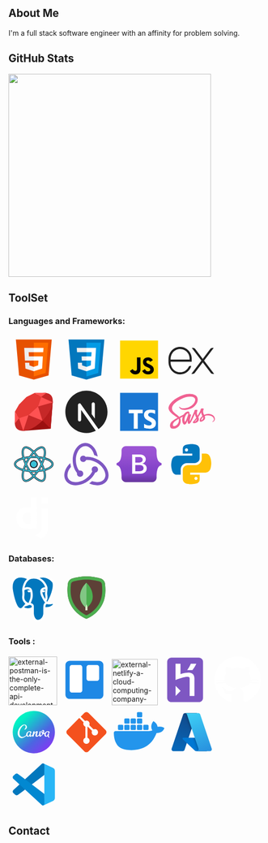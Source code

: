 
## About Me
I'm a full stack software engineer with an affinity for problem solving.

## GitHub Stats

<img src="https://github-readme-streak-stats.herokuapp.com?user=erodri6z&theme=shadow-red&border_radius=" width="400">

## ToolSet

### Languages and Frameworks: 
<svg xmlns="http://www.w3.org/2000/svg" x="0px" y="0px" width="100" height="100" viewBox="0 0 48 48">
<path fill="#E65100" d="M41,5H7l3,34l14,4l14-4L41,5L41,5z"></path><path fill="#FF6D00" d="M24 8L24 39.9 35.2 36.7 37.7 8z"></path><path fill="#FFF" d="M24,25v-4h8.6l-0.7,11.5L24,35.1v-4.2l4.1-1.4l0.3-4.5H24z M32.9,17l0.3-4H24v4H32.9z"></path><path fill="#EEE" d="M24,30.9v4.2l-7.9-2.6L15.7,27h4l0.2,2.5L24,30.9z M19.1,17H24v-4h-9.1l0.7,12H24v-4h-4.6L19.1,17z"></path>
</svg>
<svg xmlns="http://www.w3.org/2000/svg" x="0px" y="0px" width="100" height="100" viewBox="0 0 48 48">
<path fill="#0277BD" d="M41,5H7l3,34l14,4l14-4L41,5L41,5z"></path><path fill="#039BE5" d="M24 8L24 39.9 35.2 36.7 37.7 8z"></path><path fill="#FFF" d="M33.1 13L24 13 24 17 28.9 17 28.6 21 24 21 24 25 28.4 25 28.1 29.5 24 30.9 24 35.1 31.9 32.5 32.6 21 32.6 21z"></path><path fill="#EEE" d="M24,13v4h-8.9l-0.3-4H24z M19.4,21l0.2,4H24v-4H19.4z M19.8,27h-4l0.3,5.5l7.9,2.6v-4.2l-4.1-1.4L19.8,27z"></path>
</svg>
<svg xmlns="http://www.w3.org/2000/svg" x="0px" y="0px" width="100" height="100" viewBox="0 0 48 48">
<path fill="#ffd600" d="M6,42V6h36v36H6z"></path><path fill="#000001" d="M29.538 32.947c.692 1.124 1.444 2.201 3.037 2.201 1.338 0 2.04-.665 2.04-1.585 0-1.101-.726-1.492-2.198-2.133l-.807-.344c-2.329-.988-3.878-2.226-3.878-4.841 0-2.41 1.845-4.244 4.728-4.244 2.053 0 3.528.711 4.592 2.573l-2.514 1.607c-.553-.988-1.151-1.377-2.078-1.377-.946 0-1.545.597-1.545 1.377 0 .964.6 1.354 1.985 1.951l.807.344C36.452 29.645 38 30.839 38 33.523 38 36.415 35.716 38 32.65 38c-2.999 0-4.702-1.505-5.65-3.368L29.538 32.947zM17.952 33.029c.506.906 1.275 1.603 2.381 1.603 1.058 0 1.667-.418 1.667-2.043V22h3.333v11.101c0 3.367-1.953 4.899-4.805 4.899-2.577 0-4.437-1.746-5.195-3.368L17.952 33.029z"></path>
</svg>
<svg xmlns="http://www.w3.org/2000/svg" x="0px" y="0px" width="100" height="100" viewBox="0 0 48 48">
<path fill="#212121" d="M23.697,37.56h1.18c0.84,0,1.631-0.392,2.139-1.061l7.485-9.847l7.485,9.847	c0.508,0.668,1.299,1.061,2.139,1.061h1.18L35.756,25l9.121-12h-1.18c-0.84,0-1.631,0.392-2.139,1.061L34.5,23.347l-7.059-9.287	C26.933,13.392,26.142,13,25.302,13h-1.18l9.121,12L23.697,37.56z"></path><path fill="#212121" d="M24,26v-3c0-6.675-5.945-11.961-12.829-10.852C5.812,13.011,2,17.857,2,23.284L2,24v2v0.142	c0,6.553,4.777,11.786,10.868,11.858c5.092,0.06,9.389-3.344,10.707-7.999h-1.028c-0.62,0-1.182,0.355-1.451,0.913	c-1.739,3.595-5.789,5.862-10.228,4.842C6.776,34.815,4,30.981,4,26.783V26H24z M4,23.71c0-4.708,2.804-8.557,6.924-9.478	C16.798,12.92,22,17.352,22,23v1H4V23.71z"></path>
</svg>
<svg xmlns="http://www.w3.org/2000/svg" x="0px" y="0px" width="100" height="100" viewBox="0 0 48 48">
<path fill="#9B1010" d="M42 14L40 40 14 42z"></path><path fill="#B71C1C" d="M28 28L40 40 42 14z"></path><path fill="#C62828" d="M24 12.336A22.621 11.664 0 1 0 24 35.664A22.621 11.664 0 1 0 24 12.336Z" transform="rotate(-45.001 24 24)"></path><path fill="#E53935" d="M10 17L17 10 25 6 31 10 28 19 19 27 10 30 6 24z"></path><path fill="#FF5252" d="M31,10l-6-4h11L31,10z M42,15l-11-5l-3,9L42,15z M19,27l13.235,5.235L28,19L19,27z M10,30l4,12l5-15L10,30z M6,24v11l4-5L6,24z"></path>
</svg>
<svg xmlns="http://www.w3.org/2000/svg" x="0px" y="0px" width="100" height="100" viewBox="0 0 48 48">
<path fill="#212121" d="M18.974,31.5c0,0.828-0.671,1.5-1.5,1.5s-1.5-0.672-1.5-1.5v-14c0-0.653,0.423-1.231,1.045-1.43 c0.625-0.198,1.302,0.03,1.679,0.563l16.777,23.704C40.617,36.709,44,30.735,44,24c0-11-9-20-20-20S4,13,4,24s9,20,20,20 c3.192,0,6.206-0.777,8.89-2.122L18.974,22.216V31.5z M28.974,16.5c0-0.828,0.671-1.5,1.5-1.5s1.5,0.672,1.5,1.5v13.84l-3-4.227 V16.5z"></path>
</svg>
<svg xmlns="http://www.w3.org/2000/svg" x="0px" y="0px" width="100" height="100" viewBox="0 0 48 48">
<rect width="36" height="36" x="6" y="6" fill="#1976d2"></rect><polygon fill="#fff" points="27.49,22 14.227,22 14.227,25.264 18.984,25.264 18.984,40 22.753,40 22.753,25.264 27.49,25.264"></polygon><path fill="#fff" d="M39.194,26.084c0,0-1.787-1.192-3.807-1.192s-2.747,0.96-2.747,1.986 c0,2.648,7.381,2.383,7.381,7.712c0,8.209-11.254,4.568-11.254,4.568V35.22c0,0,2.152,1.622,4.733,1.622s2.483-1.688,2.483-1.92 c0-2.449-7.315-2.449-7.315-7.878c0-7.381,10.658-4.469,10.658-4.469L39.194,26.084z"></path>
</svg>
<svg xmlns="http://www.w3.org/2000/svg" x="0px" y="0px" width="100" height="100" viewBox="0 0 48 48">
<path fill="#f06292" d="M39.867,25.956c-1.538,0.008-2.87,0.377-3.986,0.928c-0.408-0.815-0.822-1.532-0.891-2.065	c-0.081-0.622-0.175-0.994-0.077-1.735c0.098-0.741,0.527-1.791,0.521-1.87c-0.006-0.079-0.096-0.456-0.983-0.463	c-0.887-0.006-1.646,0.171-1.735,0.405c-0.089,0.234-0.26,0.761-0.366,1.311c-0.155,0.804-1.771,3.673-2.688,5.173	c-0.3-0.586-0.555-1.102-0.608-1.51c-0.081-0.622-0.175-0.994-0.077-1.735c0.098-0.741,0.527-1.791,0.521-1.87	c-0.006-0.079-0.096-0.456-0.983-0.463c-0.887-0.006-1.646,0.171-1.735,0.405c-0.089,0.234-0.185,0.781-0.366,1.311	c-0.182,0.529-2.329,5.314-2.892,6.555c-0.287,0.632-0.536,1.14-0.712,1.486c-0.001-0.001-0.001-0.002-0.001-0.002	s-0.011,0.023-0.029,0.062c-0.151,0.295-0.24,0.458-0.24,0.458s0.001,0.002,0.003,0.006c-0.12,0.217-0.248,0.418-0.311,0.418	c-0.044,0-0.133-0.577,0.019-1.369c0.32-1.66,1.087-4.248,1.08-4.338c-0.004-0.046,0.143-0.497-0.501-0.733	c-0.626-0.229-0.849,0.153-0.906,0.154c-0.055,0.001-0.096,0.135-0.096,0.135s0.697-2.911-1.33-2.911	c-1.268,0-3.024,1.387-3.889,2.644c-0.546,0.298-1.715,0.936-2.954,1.617c-0.476,0.262-0.962,0.529-1.423,0.783	c-0.031-0.035-0.063-0.069-0.095-0.104c-2.459-2.623-7.003-4.478-6.811-8.005c0.07-1.282,0.516-4.658,8.733-8.752	c6.731-3.354,12.12-2.431,13.051-0.386c1.33,2.923-2.88,8.354-9.87,9.138c-2.663,0.299-4.066-0.734-4.415-1.118	c-0.367-0.405-0.422-0.423-0.559-0.347c-0.223,0.124-0.082,0.481,0,0.694c0.209,0.543,1.065,1.506,2.525,1.986	c1.285,0.422,4.412,0.653,8.193-0.81c4.236-1.638,7.543-6.196,6.571-10.005c-0.988-3.874-7.412-5.148-13.492-2.988	C12.44,9.332,8.523,11.35,5.706,13.984c-3.349,3.132-3.883,5.859-3.663,6.998c0.782,4.048,6.361,6.684,8.595,8.637	c-0.11,0.061-0.214,0.118-0.308,0.17c-1.12,0.554-5.373,2.78-6.437,5.131c-1.207,2.667,0.192,4.581,1.118,4.839	c2.869,0.798,5.813-0.638,7.396-2.998c1.582-2.359,1.389-5.432,0.663-6.834c-0.009-0.017-0.019-0.034-0.028-0.052	c0.289-0.171,0.584-0.345,0.876-0.517c0.57-0.335,1.13-0.647,1.615-0.911c-0.272,0.744-0.471,1.637-0.574,2.926	c-0.122,1.514,0.499,3.471,1.311,4.241c0.358,0.339,0.788,0.347,1.06,0.347c0.945,0,1.376-0.786,1.851-1.716	c0.582-1.14,1.099-2.468,1.099-2.468s-0.648,3.586,1.118,3.586c0.644,0,1.291-0.835,1.58-1.26c0.001,0.005,0.001,0.007,0.001,0.007	s0.017-0.028,0.05-0.083c0.067-0.102,0.105-0.167,0.105-0.167s0.001-0.007,0.003-0.019c0.259-0.449,0.833-1.473,1.693-3.162	c1.112-2.182,2.178-4.916,2.178-4.916s0.099,0.668,0.424,1.774c0.191,0.65,0.597,1.369,0.918,2.059	c-0.258,0.358-0.416,0.563-0.416,0.563s0.001,0.004,0.004,0.011c-0.206,0.274-0.437,0.569-0.679,0.857	c-0.878,1.045-1.923,2.239-2.063,2.583c-0.165,0.406-0.126,0.704,0.193,0.945c0.233,0.175,0.647,0.203,1.08,0.174	c0.789-0.053,1.343-0.249,1.617-0.368c0.427-0.151,0.924-0.388,1.39-0.731c0.861-0.633,1.38-1.538,1.33-2.738	c-0.028-0.661-0.238-1.316-0.505-1.934c0.078-0.112,0.156-0.226,0.235-0.34c1.357-1.984,2.41-4.164,2.41-4.164	s0.099,0.668,0.424,1.774c0.164,0.559,0.489,1.17,0.781,1.768c-1.276,1.037-2.067,2.242-2.342,3.032	c-0.508,1.462-0.11,2.124,0.636,2.275c0.338,0.068,0.816-0.087,1.175-0.239c0.447-0.148,0.984-0.395,1.486-0.764	c0.861-0.633,1.689-1.519,1.639-2.718c-0.023-0.546-0.171-1.088-0.372-1.608c1.082-0.451,2.482-0.701,4.266-0.493	c3.827,0.447,4.577,2.836,4.434,3.836c-0.144,1-0.946,1.55-1.215,1.716c-0.268,0.166-0.35,0.224-0.328,0.347	c0.033,0.179,0.157,0.173,0.386,0.134c0.315-0.053,2.009-0.813,2.082-2.659C46.089,28.509,43.844,25.935,39.867,25.956z M10.37,35.9	c-1.268,1.383-3.038,1.905-3.798,1.465c-0.82-0.475-0.495-2.511,1.06-3.979c0.948-0.894,2.172-1.718,2.984-2.225	c0.185-0.111,0.456-0.274,0.786-0.472c0.055-0.031,0.086-0.048,0.086-0.048l-0.001-0.002c0.064-0.038,0.129-0.077,0.196-0.118	C12.25,32.61,11.701,34.449,10.37,35.9z M19.605,29.623c-0.441,1.076-1.365,3.83-1.928,3.682c-0.483-0.127-0.777-2.22-0.096-4.28	c0.342-1.037,1.074-2.276,1.504-2.757c0.692-0.774,1.454-1.027,1.639-0.713C20.959,25.955,19.882,28.948,19.605,29.623z M27.234,33.263c-0.187,0.098-0.359,0.159-0.438,0.112c-0.059-0.035,0.077-0.164,0.077-0.164s0.954-1.027,1.33-1.494	c0.219-0.272,0.472-0.595,0.748-0.955c0.002,0.036,0.003,0.072,0.003,0.107C28.952,32.099,27.764,32.929,27.234,33.263z M33.111,31.923c-0.14-0.099-0.116-0.42,0.343-1.421c0.18-0.393,0.592-1.054,1.306-1.686c0.083,0.26,0.133,0.509,0.132,0.741	C34.883,31.105,33.779,31.683,33.111,31.923z"></path>
</svg>
<svg xmlns="http://www.w3.org/2000/svg" x="0px" y="0px" width="100" height="100" viewBox="0 0 100 100">
<circle cx="50" cy="50" r="7" fill="#39c1d7"></circle><path fill="#1f212b" d="M50,58c-4.411,0-8-3.589-8-8s3.589-8,8-8s8,3.589,8,8S54.411,58,50,58z M50,44c-3.309,0-6,2.691-6,6	s2.691,6,6,6s6-2.691,6-6S53.309,44,50,44z"></path><path fill="#39c1d7" d="M88.5,50c0-5.376-6.474-10.029-16.518-12.798c2.582-10.096,1.787-18.035-2.827-20.729	c-1.82-1.063-4.028-1.257-6.562-0.579C58.775,16.916,54.4,19.904,50,24.293c-4.4-4.389-8.775-7.376-12.593-8.399	c-2.534-0.679-4.742-0.484-6.562,0.579c-4.614,2.694-5.409,10.632-2.827,20.729C17.974,39.971,11.5,44.624,11.5,50	s6.474,10.029,16.518,12.799c-2.582,10.096-1.787,18.035,2.827,20.729c1.112,0.649,2.368,0.976,3.756,0.975	c0.883,0,1.82-0.132,2.806-0.396c3.818-1.023,8.193-4.01,12.593-8.399c4.4,4.389,8.775,7.376,12.593,8.399	c0.986,0.264,1.923,0.396,2.806,0.396c1.388,0,2.644-0.325,3.756-0.975c4.614-2.694,5.408-10.633,2.827-20.729	C82.026,60.029,88.5,55.376,88.5,50z M63.369,18.791c0.725-0.193,1.397-0.291,2.016-0.291c0.86,0,1.616,0.188,2.257,0.563	c3.092,1.806,3.723,8.42,1.42,17.411c-3.173-0.714-6.635-1.251-10.314-1.583c-2.159-3.113-4.405-5.947-6.668-8.429	C56.098,22.435,60.04,19.683,63.369,18.791z M60.755,56.299c-1.179,2.066-2.42,4.045-3.693,5.939C54.802,62.407,52.446,62.5,50,62.5	s-4.802-0.093-7.061-0.262c-1.273-1.894-2.514-3.873-3.693-5.939c-1.219-2.136-2.313-4.24-3.293-6.298	c0.98-2.058,2.074-4.162,3.293-6.299c1.18-2.067,2.42-4.046,3.694-5.94C45.199,37.593,47.554,37.5,50,37.5s4.801,0.093,7.061,0.262	c1.273,1.894,2.514,3.874,3.694,5.94c1.219,2.136,2.313,4.24,3.293,6.299C63.068,52.059,61.974,54.163,60.755,56.299z M65.644,53.545c1.041,2.461,1.901,4.83,2.597,7.082c-2.275,0.507-4.731,0.93-7.354,1.243c0.842-1.326,1.672-2.682,2.473-4.085	C64.171,56.366,64.928,54.951,65.644,53.545z M50,71.357c-1.636-1.809-3.269-3.812-4.864-5.979C46.728,65.455,48.348,65.5,50,65.5	s3.272-0.045,4.864-0.122C53.269,67.544,51.636,69.547,50,71.357z M39.112,61.87c-2.622-0.313-5.079-0.736-7.354-1.243	c0.696-2.252,1.556-4.622,2.597-7.082c0.716,1.406,1.474,2.821,2.284,4.24C37.441,59.189,38.27,60.545,39.112,61.87z M34.356,46.456	c-1.041-2.461-1.902-4.831-2.597-7.084c2.275-0.507,4.732-0.93,7.355-1.243c-0.843,1.326-1.672,2.683-2.473,4.086	C35.829,43.635,35.072,45.05,34.356,46.456z M50,28.644c1.636,1.809,3.269,3.812,4.864,5.979C53.272,34.545,51.652,34.5,50,34.5	s-3.272,0.045-4.864,0.122C46.731,32.456,48.364,30.453,50,28.644z M63.36,42.216c-0.801-1.404-1.631-2.76-2.473-4.086	c2.623,0.313,5.079,0.736,7.355,1.243c-0.696,2.253-1.556,4.622-2.597,7.084C64.928,45.05,64.171,43.635,63.36,42.216z M32.358,19.063C33,18.688,33.754,18.5,34.615,18.5c0.618,0,1.292,0.098,2.016,0.291c3.329,0.892,7.271,3.643,11.289,7.67	c-2.263,2.482-4.509,5.317-6.668,8.429c-3.679,0.332-7.142,0.869-10.314,1.583C28.635,27.482,29.266,20.868,32.358,19.063z M14.5,50	c0-3.596,5.401-7.44,14.335-9.901c0.969,3.159,2.241,6.486,3.806,9.901c-1.565,3.415-2.837,6.742-3.806,9.901	C19.901,57.44,14.5,53.596,14.5,50z M36.631,81.209c-1.733,0.462-3.17,0.371-4.273-0.271c-3.092-1.806-3.722-8.42-1.42-17.411	c3.172,0.714,6.635,1.251,10.313,1.583c2.159,3.113,4.405,5.947,6.668,8.43C43.902,77.566,39.96,80.317,36.631,81.209z M67.642,80.938c-1.103,0.644-2.539,0.734-4.273,0.271c-3.329-0.892-7.271-3.643-11.289-7.67c2.263-2.482,4.509-5.317,6.668-8.43	c3.679-0.332,7.141-0.869,10.313-1.583C71.365,72.518,70.734,79.132,67.642,80.938z M71.165,59.901	c-0.969-3.159-2.241-6.486-3.806-9.901c1.565-3.415,2.837-6.743,3.806-9.901C80.099,42.56,85.5,46.404,85.5,50	S80.099,57.44,71.165,59.901z"></path><path fill="#1f212b" d="M34.595,85.002c-1.471,0-2.817-0.351-4.001-1.043c-4.632-2.705-5.783-10.276-3.178-20.811	C16.975,60.179,11,55.4,11,50s5.975-10.179,16.415-13.148c-2.604-10.535-1.453-18.106,3.179-20.811	c1.938-1.134,4.273-1.346,6.943-0.63c3.718,0.996,8.02,3.82,12.463,8.179c4.444-4.359,8.746-7.183,12.463-8.179	c2.669-0.714,5.005-0.502,6.944,0.63c4.631,2.705,5.782,10.276,3.178,20.811C83.025,39.821,89,44.6,89,50	s-5.975,10.179-16.415,13.148c2.604,10.535,1.454,18.105-3.178,20.811c-1.927,1.125-4.286,1.342-6.943,0.63	c-3.719-0.996-8.021-3.82-12.464-8.178c-4.443,4.358-8.745,7.183-12.463,8.178c-1.023,0.274-2.011,0.413-2.936,0.413	C34.599,85.002,34.597,85.002,34.595,85.002z M34.604,15.999c-1.301,0-2.474,0.302-3.507,0.906	c-4.224,2.467-5.194,10.008-2.595,20.173c0.067,0.264-0.089,0.534-0.352,0.606C18.038,40.472,12,45.077,12,50	s6.038,9.528,16.151,12.316c0.263,0.072,0.419,0.342,0.352,0.606c-2.6,10.165-1.63,17.707,2.594,20.173	c1.03,0.601,2.207,0.906,3.498,0.906c0.002,0,0.004,0,0.006,0c0.838,0,1.738-0.127,2.677-0.378c3.647-0.977,7.925-3.836,12.369-8.27	c0.195-0.194,0.511-0.194,0.706,0c4.444,4.433,8.722,7.292,12.369,8.27c2.394,0.639,4.485,0.461,6.181-0.528	c4.224-2.467,5.194-10.008,2.594-20.173c-0.067-0.264,0.089-0.534,0.352-0.606C81.962,59.528,88,54.923,88,50	s-6.038-9.528-16.151-12.316c-0.263-0.072-0.419-0.342-0.352-0.606c2.599-10.165,1.629-17.707-2.595-20.173	c-1.699-0.993-3.779-1.17-6.181-0.528c-3.647,0.977-7.924,3.836-12.369,8.27c-0.195,0.194-0.511,0.194-0.706,0	c-4.445-4.434-8.722-7.293-12.369-8.27C36.336,16.125,35.444,15.999,34.604,15.999z M65.386,81.999	c-0.663,0-1.379-0.102-2.146-0.307c-3.331-0.893-7.312-3.589-11.514-7.8c-0.188-0.189-0.195-0.493-0.016-0.69	c2.265-2.484,4.494-5.303,6.627-8.378c0.084-0.122,0.218-0.2,0.366-0.213c3.612-0.326,7.06-0.855,10.249-1.573	c0.261-0.059,0.527,0.101,0.594,0.364c2.336,9.123,1.703,16.008-1.652,17.967l0,0C67.175,81.789,66.336,81.999,65.386,81.999z M52.771,73.521c3.951,3.894,7.653,6.381,10.727,7.205c1.599,0.427,2.909,0.353,3.892-0.22l0,0	c2.855-1.668,3.357-8.073,1.306-16.387c-3.028,0.659-6.277,1.152-9.67,1.467C57.01,68.478,54.908,71.144,52.771,73.521z M34.614,81.999c-0.95,0-1.789-0.21-2.508-0.629c-3.355-1.96-3.989-8.845-1.652-17.968c0.067-0.262,0.333-0.419,0.594-0.364	c3.188,0.718,6.636,1.247,10.249,1.573c0.147,0.013,0.282,0.091,0.366,0.213c2.133,3.075,4.362,5.894,6.627,8.378	c0.18,0.197,0.173,0.501-0.016,0.69c-4.202,4.21-8.183,6.907-11.513,7.8h0C35.993,81.896,35.276,81.999,34.614,81.999z M31.304,64.119c-2.051,8.313-1.549,14.719,1.306,16.387c0.982,0.572,2.292,0.647,3.892,0.22l0,0	c3.074-0.824,6.776-3.312,10.727-7.205c-2.136-2.377-4.238-5.043-6.254-7.935C37.582,65.271,34.332,64.778,31.304,64.119z M50,71.856c-0.141,0-0.276-0.06-0.371-0.165c-1.663-1.839-3.31-3.864-4.896-6.018c-0.114-0.155-0.129-0.363-0.038-0.533	c0.091-0.17,0.261-0.274,0.465-0.263c3.306,0.161,6.374,0.161,9.68,0c0.2-0.012,0.374,0.093,0.465,0.263	c0.091,0.17,0.077,0.377-0.038,0.533c-1.586,2.153-3.233,4.178-4.896,6.018C50.276,71.796,50.141,71.856,50,71.856z M46.167,65.924	c1.251,1.655,2.537,3.226,3.833,4.684c1.297-1.458,2.582-3.028,3.833-4.684C51.221,66.024,48.779,66.024,46.167,65.924z M50,63	c-2.369,0-4.757-0.088-7.099-0.263c-0.153-0.011-0.292-0.092-0.378-0.22c-1.337-1.989-2.586-3.998-3.712-5.97	c-1.18-2.068-2.294-4.198-3.31-6.332c-0.065-0.136-0.065-0.294,0-0.43c1.016-2.134,2.13-4.264,3.31-6.332	c1.125-1.97,2.374-3.979,3.713-5.971c0.085-0.127,0.225-0.208,0.378-0.22c4.684-0.35,9.513-0.35,14.196,0	c0.153,0.011,0.292,0.092,0.378,0.22c1.339,1.992,2.588,4.001,3.713,5.971c1.18,2.068,2.294,4.198,3.31,6.332	c0.065,0.136,0.065,0.294,0,0.43c-1.016,2.134-2.13,4.264-3.31,6.332l0,0c-1.126,1.972-2.375,3.981-3.712,5.97	c-0.085,0.127-0.225,0.208-0.378,0.22C54.757,62.912,52.369,63,50,63z M43.218,61.757c4.479,0.322,9.085,0.322,13.563,0	c1.273-1.903,2.463-3.822,3.539-5.707c1.128-1.977,2.195-4.011,3.173-6.05c-0.978-2.039-2.045-4.074-3.173-6.05	c-1.075-1.883-2.265-3.802-3.54-5.708c-4.479-0.322-9.084-0.322-13.563,0c-1.274,1.906-2.465,3.825-3.54,5.708	c-1.128,1.977-2.195,4.011-3.173,6.05c0.978,2.039,2.045,4.074,3.173,6.05C40.755,57.936,41.945,59.854,43.218,61.757z M60.888,62.371c-0.17,0-0.331-0.087-0.423-0.233c-0.103-0.164-0.102-0.372,0.001-0.535c0.928-1.461,1.733-2.791,2.46-4.065	c0.764-1.338,1.528-2.758,2.273-4.219c0.088-0.173,0.273-0.276,0.463-0.272c0.194,0.007,0.367,0.125,0.443,0.305	c1.015,2.399,1.894,4.798,2.614,7.129c0.042,0.133,0.025,0.278-0.045,0.398c-0.07,0.121-0.188,0.207-0.324,0.237	c-2.35,0.525-4.841,0.946-7.403,1.252C60.927,62.37,60.907,62.371,60.888,62.371z M65.596,54.731	c-0.594,1.138-1.198,2.245-1.801,3.302c-0.583,1.022-1.216,2.079-1.92,3.209c1.97-0.262,3.89-0.593,5.727-0.987	C67.025,58.441,66.353,56.59,65.596,54.731z M39.112,62.371c-0.02,0-0.04-0.001-0.06-0.003C36.491,62.061,34,61.64,31.65,61.115	c-0.136-0.03-0.253-0.116-0.324-0.237c-0.07-0.121-0.086-0.265-0.045-0.398c0.72-2.332,1.599-4.73,2.614-7.129	c0.076-0.179,0.249-0.298,0.443-0.305c0.182-0.019,0.375,0.099,0.463,0.272c0.745,1.461,1.509,2.881,2.273,4.219	c0.728,1.274,1.533,2.604,2.46,4.065c0.104,0.163,0.104,0.371,0.001,0.535C39.443,62.284,39.283,62.371,39.112,62.371z M32.399,60.255c1.837,0.394,3.757,0.725,5.727,0.987c-0.705-1.13-1.337-2.187-1.92-3.209c-0.604-1.057-1.207-2.165-1.801-3.302	C33.647,56.59,32.975,58.441,32.399,60.255z M71.165,60.401c-0.215,0-0.412-0.139-0.478-0.354c-0.975-3.179-2.248-6.489-3.782-9.838	c-0.061-0.132-0.061-0.285,0-0.417c1.534-3.349,2.807-6.66,3.783-9.84c0.08-0.259,0.354-0.404,0.611-0.335	C80.367,42.116,86,46.094,86,50s-5.634,7.884-14.703,10.383C71.253,60.395,71.208,60.401,71.165,60.401z M67.909,50	c1.436,3.155,2.643,6.277,3.589,9.288C79.717,56.945,85,53.322,85,50s-5.283-6.945-13.502-9.288	C70.551,43.724,69.344,46.846,67.909,50z M28.835,60.401c-0.044,0-0.088-0.006-0.133-0.018C19.634,57.884,14,53.906,14,50	s5.633-7.884,14.702-10.383c0.258-0.069,0.531,0.076,0.611,0.335c0.976,3.18,2.249,6.491,3.783,9.84	c0.061,0.132,0.061,0.284,0,0.417c-1.535,3.35-2.807,6.66-3.782,9.838C29.248,60.262,29.05,60.401,28.835,60.401z M28.502,40.712	C20.283,43.055,15,46.678,15,50s5.283,6.945,13.502,9.288c0.947-3.011,2.153-6.132,3.589-9.288	C30.656,46.846,29.449,43.724,28.502,40.712z M65.645,46.957c-0.188,0-0.36-0.105-0.446-0.273c-0.757-1.488-1.501-2.869-2.272-4.22	l0,0c-0.726-1.272-1.531-2.602-2.461-4.066c-0.104-0.163-0.104-0.371-0.001-0.535c0.103-0.163,0.287-0.253,0.483-0.23	c2.563,0.307,5.054,0.728,7.404,1.252c0.136,0.03,0.253,0.116,0.324,0.237c0.07,0.121,0.086,0.265,0.045,0.398	c-0.721,2.336-1.601,4.735-2.614,7.131c-0.076,0.179-0.249,0.298-0.443,0.305C65.656,46.957,65.65,46.957,65.645,46.957z M63.794,41.968c0.611,1.07,1.205,2.158,1.801,3.302c0.756-1.856,1.428-3.709,2.005-5.525c-1.837-0.394-3.757-0.725-5.728-0.987	C62.58,39.89,63.212,40.947,63.794,41.968L63.794,41.968z M34.355,46.957c-0.006,0-0.012,0-0.018,0	c-0.194-0.007-0.367-0.125-0.443-0.305c-1.013-2.396-1.893-4.795-2.614-7.131c-0.042-0.133-0.025-0.278,0.045-0.398	c0.07-0.121,0.188-0.207,0.324-0.237c2.35-0.525,4.841-0.946,7.404-1.252c0.195-0.02,0.38,0.067,0.483,0.23	c0.103,0.164,0.102,0.372-0.001,0.535c-0.93,1.464-1.735,2.794-2.461,4.066c-0.771,1.351-1.515,2.731-2.272,4.22	C34.715,46.852,34.543,46.957,34.355,46.957z M32.399,39.745c0.577,1.816,1.25,3.669,2.005,5.525	c0.597-1.144,1.19-2.232,1.801-3.302c0.583-1.021,1.215-2.078,1.921-3.21C36.156,39.02,34.236,39.351,32.399,39.745z M69.063,36.974	c-0.037,0-0.073-0.004-0.11-0.012c-3.188-0.718-6.637-1.247-10.25-1.573c-0.147-0.013-0.282-0.091-0.366-0.213	c-2.133-3.076-4.363-5.894-6.627-8.377c-0.18-0.197-0.173-0.501,0.016-0.69c4.201-4.21,8.183-6.908,11.514-7.8h0	c1.869-0.5,3.438-0.387,4.654,0.322c3.355,1.96,3.989,8.845,1.653,17.968C69.489,36.823,69.287,36.974,69.063,36.974z M59.025,34.414c3.393,0.315,6.643,0.808,9.671,1.467c2.051-8.313,1.549-14.719-1.307-16.387c-0.979-0.571-2.291-0.646-3.891-0.22	c-3.074,0.824-6.777,3.312-10.728,7.206C54.907,28.855,57.009,31.521,59.025,34.414z M30.937,36.974	c-0.224,0-0.426-0.151-0.484-0.376c-2.336-9.123-1.703-16.007,1.652-17.967c0,0,0,0,0.001,0c1.216-0.709,2.787-0.822,4.653-0.322	c3.332,0.893,7.313,3.59,11.514,7.8c0.188,0.189,0.195,0.493,0.016,0.69c-2.264,2.483-4.494,5.302-6.627,8.377	c-0.084,0.122-0.218,0.2-0.366,0.213c-3.612,0.326-7.061,0.855-10.25,1.573C31.01,36.97,30.974,36.974,30.937,36.974z M32.61,19.494	c-2.855,1.668-3.357,8.074-1.307,16.387c3.028-0.659,6.278-1.152,9.671-1.467c2.017-2.893,4.118-5.559,6.254-7.935	c-3.951-3.894-7.653-6.382-10.728-7.206C34.907,18.848,33.593,18.922,32.61,19.494L32.61,19.494z M54.864,35.122	c-0.008,0-0.016,0-0.024,0c-3.306-0.161-6.373-0.161-9.679,0c-0.206,0.005-0.374-0.094-0.465-0.263	c-0.091-0.17-0.077-0.377,0.038-0.533c1.587-2.155,3.234-4.18,4.896-6.018c0.19-0.209,0.552-0.209,0.742,0	c1.661,1.837,3.308,3.862,4.896,6.018c0.114,0.155,0.129,0.363,0.038,0.533C55.217,35.021,55.047,35.122,54.864,35.122z M50,34	c1.242,0,2.527,0.026,3.833,0.077c-1.252-1.657-2.538-3.228-3.833-4.684c-1.295,1.457-2.581,3.027-3.833,4.684	C47.473,34.026,48.758,34,50,34z"></path>
</svg>
<svg xmlns="http://www.w3.org/2000/svg" x="0px" y="0px" width="100" height="100" viewBox="0 0 48 48">
<path fill="#7e57c2" d="M23,4c-6.617,0-12,7.27-12,16.205c0,4.834,1.582,9.169,4.078,12.136C15.03,32.554,15,32.773,15,33	c0,1.657,1.343,3,3,3s3-1.343,3-3s-1.343-3-3-3c-0.315,0-0.612,0.062-0.897,0.152C15.206,27.731,14,24.175,14,20.205	C14,12.924,18.037,7,23,7c3.837,0,7.111,3.547,8.404,8.518c1.122,0.346,2.237,0.782,3.33,1.308C33.579,9.508,28.759,4,23,4z"></path><path fill="#7e57c2" d="M35.507,20.084c-3.947-2.392-8.374-3.442-12.182-2.959C22.775,16.444,21.943,16,21,16	c-1.657,0-3,1.343-3,3s1.343,3,3,3c1.272,0,2.353-0.795,2.789-1.912c3.118-0.379,6.812,0.531,10.163,2.563	c6.403,3.881,9.67,10.569,7.282,14.911c-0.827,1.504-2.286,2.572-4.218,3.09c-2.286,0.611-5.007,0.394-7.727-0.528	c-0.839,0.772-1.749,1.498-2.725,2.168c2.552,1.117,5.196,1.704,7.669,1.704c1.24,0,2.438-0.147,3.559-0.447	c2.741-0.733,4.841-2.304,6.071-4.542C47.016,33.276,43.267,24.787,35.507,20.084z"></path><path fill="#7e57c2" d="M35,28.992C35,27.34,33.657,26,32,26s-3,1.34-3,2.992c0,0.669,0.228,1.281,0.6,1.779	c-1.279,2.802-3.744,5.567-7.062,7.578c-3.865,2.344-8.185,3.202-11.555,2.302c-1.932-0.518-3.391-1.586-4.218-3.09	c-1.702-3.094-0.521-7.376,2.61-10.988c-0.323-1.144-0.562-2.34-0.706-3.575c-5.07,4.797-7.109,11.323-4.532,16.009	c1.23,2.238,3.33,3.809,6.071,4.542c1.121,0.3,2.318,0.447,3.559,0.447c3.346,0,7.007-1.068,10.326-3.08	c3.836-2.325,6.683-5.577,8.209-8.962C33.815,31.801,35,30.541,35,28.992z"></path>
</svg>
<svg xmlns="http://www.w3.org/2000/svg" x="0px" y="0px" width="100" height="100" viewBox="0 0 48 48">
<linearGradient id="Q_pn21O5LDDqwJlze0Upoa_g9mmSxx3SwAI_gr1" x1="24" x2="24" y1="41" y2="7" gradientUnits="userSpaceOnUse"><stop offset="0" stop-color="#643499"></stop><stop offset=".011" stop-color="#68369f"></stop><stop offset=".135" stop-color="#773db6"></stop><stop offset=".193" stop-color="#8042c3"></stop><stop offset=".248" stop-color="#8343c8"></stop><stop offset=".388" stop-color="#8444c9"></stop><stop offset=".732" stop-color="#9751d2"></stop><stop offset=".997" stop-color="#9c55d4"></stop><stop offset=".998" stop-color="#9c55d4"></stop><stop offset="1" stop-color="#9c55d4"></stop></linearGradient><path fill="url(#Q_pn21O5LDDqwJlze0Upoa_g9mmSxx3SwAI_gr1)" d="M7.373,11.443C7.293,9.132,9.094,7,11.529,7h24.946c2.435,0,4.236,2.132,4.155,4.443	c-0.077,2.221,0.023,5.097,0.747,7.443c0.681,2.207,1.801,3.652,3.593,3.981c0.206,0.038,0.363,0.205,0.363,0.415v1.438	c0,0.21-0.157,0.377-0.363,0.415c-1.792,0.328-2.912,1.773-3.593,3.981c-0.724,2.345-0.824,5.222-0.747,7.443	C40.71,38.868,38.909,41,36.475,41H11.529c-2.434,0-4.236-2.132-4.155-4.443c0.077-2.221-0.023-5.097-0.747-7.443	c-0.681-2.207-1.804-3.652-3.596-3.981c-0.206-0.038-0.363-0.205-0.363-0.415v-1.438c0-0.21,0.157-0.377,0.363-0.415	c1.792-0.328,2.915-1.773,3.596-3.981C7.35,16.54,7.451,13.664,7.373,11.443z"></path><path fill="#fff" d="M27.073,23.464v-0.028c1.853-0.32,3.299-2.057,3.299-3.97c0-1.352-0.52-2.498-1.504-3.312	c-0.981-0.812-2.357-1.241-3.981-1.241H17.45V33.08h7.475c1.942,0,3.555-0.474,4.663-1.372c1.109-0.899,1.696-2.207,1.696-3.783	C31.283,25.544,29.593,23.756,27.073,23.464z M23.59,22.608h-3.181V17.29h3.784c2.076,0,3.219,0.911,3.219,2.565	C27.413,21.63,26.055,22.608,23.59,22.608z M20.409,24.834h3.759c2.716,0,4.092,0.981,4.092,2.916c0,1.932-1.357,2.953-3.925,2.953	h-3.926V24.834z"></path>
</svg>
<svg xmlns="http://www.w3.org/2000/svg" x="0px" y="0px" width="100" height="100" viewBox="0 0 48 48">
<path fill="#0277BD" d="M24.047,5c-1.555,0.005-2.633,0.142-3.936,0.367c-3.848,0.67-4.549,2.077-4.549,4.67V14h9v2H15.22h-4.35c-2.636,0-4.943,1.242-5.674,4.219c-0.826,3.417-0.863,5.557,0,9.125C5.851,32.005,7.294,34,9.931,34h3.632v-5.104c0-2.966,2.686-5.896,5.764-5.896h7.236c2.523,0,5-1.862,5-4.377v-8.586c0-2.439-1.759-4.263-4.218-4.672C27.406,5.359,25.589,4.994,24.047,5z M19.063,9c0.821,0,1.5,0.677,1.5,1.502c0,0.833-0.679,1.498-1.5,1.498c-0.837,0-1.5-0.664-1.5-1.498C17.563,9.68,18.226,9,19.063,9z"></path><path fill="#FFC107" d="M23.078,43c1.555-0.005,2.633-0.142,3.936-0.367c3.848-0.67,4.549-2.077,4.549-4.67V34h-9v-2h9.343h4.35c2.636,0,4.943-1.242,5.674-4.219c0.826-3.417,0.863-5.557,0-9.125C41.274,15.995,39.831,14,37.194,14h-3.632v5.104c0,2.966-2.686,5.896-5.764,5.896h-7.236c-2.523,0-5,1.862-5,4.377v8.586c0,2.439,1.759,4.263,4.218,4.672C19.719,42.641,21.536,43.006,23.078,43z M28.063,39c-0.821,0-1.5-0.677-1.5-1.502c0-0.833,0.679-1.498,1.5-1.498c0.837,0,1.5,0.664,1.5,1.498C29.563,38.32,28.899,39,28.063,39z"></path>
</svg>
<svg xmlns="http://www.w3.org/2000/svg" x="0px" y="0px" width="100" height="100" fill="white" viewBox="0 0 32 32">
<path d="M21 4H25V8H21zM25 22.754c0 1.35-.317 5.799-4.242 7.149L17 28c2.806-1.224 4-3.2 4-5.246C21 19.926 21 11 21 11l4 .002C25 11.002 25 19.715 25 22.754zM14 4v6.302c-.469-.191-1.48-.228-1.978-.228C8.273 10.074 5 12.011 5 17c0 5.969 4.504 6.997 7.65 6.997 1.242 0 4-.122 5.35-.513V4H14zM12.609 20.666C10.84 20.666 9 19.863 9 17s1.84-3.469 3.609-3.469c.432 0 .918.081 1.391.189v6.757C13.528 20.584 13.042 20.666 12.609 20.666z"></path>
</svg>

### Databases:
<svg xmlns="http://www.w3.org/2000/svg" x="0px" y="0px" width="100" height="100" viewBox="0 0 48 48">
<path fill="#fff" d="M44.083,29.79c-0.183-0.829-0.935-1.796-2.452-1.796c-0.31,0-0.649,0.039-1.035,0.119c-0.708,0.146-1.311,0.217-1.842,0.241c4.133-7.04,6.816-16.819,4.159-20.214c-3.501-4.473-8.214-5.141-10.711-5.141L31.967,3c-0.929,0.015-1.893,0.129-2.863,0.339l-3.583,0.774C25.033,4.052,24.536,4.009,24.018,4l-0.03,0l-0.016,0l-0.152-0.001c-1.593,0-3.046,0.338-4.341,0.973l-1.251-0.493c-1.72-0.678-4.308-1.485-6.868-1.485c-0.144,0-0.287,0.003-0.431,0.008C8.407,3.093,6.241,4.05,4.664,5.769C2.696,7.915,1.8,11.054,2.003,15.1C2.013,15.309,4.461,36,11.4,36h0.025l0.064-0.001c0.901-0.022,1.76-0.384,2.563-1.077c0.613,0.46,1.406,0.732,2.145,0.84c0.488,0.115,1.366,0.278,2.418,0.278c1.284,0,2.442-0.263,3.44-0.738c-0.001,0.88-0.006,1.994-0.016,3.418l-0.001,0.075l0.005,0.075c0.097,1.419,0.342,2.698,0.711,3.701c1.051,2.859,2.866,4.434,5.111,4.434c0.093,0,0.188-0.003,0.284-0.009c1.846-0.114,3.717-1.151,5.004-2.772c1.393-1.755,1.715-3.607,1.839-5.026L35,39.111v-0.088v-4.079l0.103,0.01l0.436,0.038l0.042,0.004l0.042,0.002c0.124,0.006,0.252,0.008,0.381,0.008c1.507,0,3.362-0.391,4.616-0.974C41.819,33.476,44.559,31.948,44.083,29.79z"></path><path fill="#0277bd" d="M33,34c0-0.205,0.012-0.376,0.018-0.565C33.008,33.184,33,33,33,33s0.012-0.009,0.032-0.022c0.149-2.673,0.886-3.703,1.675-4.29c-0.11-0.153-0.237-0.318-0.356-0.475c-0.333-0.437-0.748-0.979-1.192-1.674l-0.082-0.158c-0.067-0.164-0.229-0.447-0.435-0.819c-1.183-2.14-3.645-6.592-1.96-9.404c0.738-1.232,2.122-1.942,4.121-2.117C33.986,11.718,30.925,6.115,23.985,6c-0.002,0-0.004,0-0.006,0c-6.041-0.098-8.026,5.392-8.672,8.672c0.89-0.377,1.906-0.606,2.836-0.606c0.014,0,0.029,0,0.043,0c2.29,0.017,3.865,1.239,4.323,3.354c0.335,1.552,0.496,2.91,0.492,4.153c-0.01,2.719-0.558,4.149-1.042,5.411l-0.154,0.408c-0.124,0.334-0.255,0.645-0.379,0.937c-0.126,0.298-0.237,0.563-0.318,0.802c0.484,0.11,0.864,0.265,1.125,0.38l0.151,0.066c0.047,0.02,0.094,0.043,0.137,0.069c0.848,0.516,1.376,1.309,1.489,2.233c0.061,0.498,0.051,3.893,0.03,6.855c0.087,1.285,0.305,2.364,0.593,3.146c0.409,1.114,1.431,3.241,3.394,3.119c1.37-0.085,2.687-0.919,3.561-2.019c0.938-1.181,1.284-2.487,1.414-3.958V34z"></path><path fill="#0277bd" d="M15.114 28.917c-1.613-1.683-2.399-3.947-2.104-6.056.285-2.035.124-4.027.037-5.098-.029-.357-.048-.623-.047-.77 0-.008.002-.015.003-.023 0-.004-.002-.007-.002-.011.121-3.021 1.286-7.787 4.493-10.62C15.932 5.724 13.388 4.913 11 5 7.258 5.136 3.636 7.724 4 15c.137 2.73 3.222 19.103 7.44 19 .603-.015 1.229-.402 1.872-1.176 1.017-1.223 2.005-2.332 2.708-3.104C15.705 29.481 15.401 29.217 15.114 28.917zM37.023 14.731c.015.154.002.286-.022.408.031.92-.068 1.813-.169 2.677-.074.636-.15 1.293-.171 1.952-.021.645.07 1.282.166 1.956.225 1.578.459 3.359-.765 5.437.225.296.423.571.581.837 4.61-7.475 6.468-16.361 4.695-18.626C38.655 5.944 34.941 4.952 31.999 5c-.921.015-1.758.139-2.473.294C34.602 7.754 36.863 13.026 37.023 14.731zM41 30.071c-2.665.55-3.947.257-4.569-.126-.1.072-.2.133-.293.19-.372.225-.961.583-1.105 2.782.083.016.156.025.246.044L35.714 33c1.32.06 3.049-.31 4.063-.781C41.962 31.205 43.153 29.627 41 30.071zM22.023 32.119c-.037-.298-.198-.539-.492-.732l-.108-.047C21.062 31.181 20.653 31 20 31h-.004c-.127.01-.253.019-.38.019-.052 0-.103-.007-.155-.009-.474.365-1.148.647-2.816.99-2.98.759-1.221 1.655-.078 1.794 1.106.277 3.735.614 5.481-.809C22.043 32.537 22.035 32.229 22.023 32.119z"></path><path fill="#0277bd" d="M20.681 18.501c-.292.302-.753.566-1.262.484-.828-.134-1.463-1.133-1.417-1.508h0c.044-.374.751-.569 1.578-.435.287.047.548.128.768.228-.32-.688-.899-1.085-1.782-1.182-1.565-.174-3.226.644-3.56 1.097.007.11.02.251.033.417.093 1.147.265 3.284-.05 5.537-.208 1.485.393 3.169 1.567 4.395.757.79 1.641 1.29 2.513 1.438.111-.478.309-.944.513-1.425.113-.265.233-.547.346-.852l.162-.427c.443-1.155.9-2.35.909-4.703C21.003 20.66 20.892 19.627 20.681 18.501zM34.847 22.007c-.104-.729-.211-1.484-.185-2.303.023-.742.105-1.442.184-2.119.062-.533.11-1.045.138-1.55-1.289.107-2.145.479-2.551 1.108.168-.057.358-.102.568-.129.892-.116 1.543.141 1.618.637.055.363-.253.705-.388.836-.277.269-.626.442-.981.488-.064.008-.129.012-.192.012-.353 0-.69-.121-.949-.3.112 1.973 1.567 4.612 2.283 5.907.153.277.271.498.369.688C35.154 24.163 35.009 23.143 34.847 22.007z"></path>
</svg>
<svg xmlns="http://www.w3.org/2000/svg" x="0px" y="0px" width="100" height="100" viewBox="0 0 48 48">
<path fill="#5d4037" d="M42,17.3C42,37.8,24,44,24,44S6,37.8,6,17.3c0-2.5,0.2-4.6,0.4-6.3c0.3-2.5,2-4.5,4.4-5.1 C13.9,5,18.8,4,24,4s10.1,1,13.3,1.9c2.4,0.6,4.1,2.7,4.4,5.1C41.8,12.7,42,14.9,42,17.3z"></path><path fill="#4caf50" d="M24,7c4.9,0,9.5,1,12.5,1.8c1.2,0.3,2,1.3,2.2,2.6c0.2,1.9,0.3,3.9,0.3,5.9c0,15.6-11.5,21.9-15,23.4 c-3.5-1.6-15-7.9-15-23.4c0-2,0.1-4,0.3-5.9c0.1-1.3,1-2.3,2.2-2.6C14.5,8,19.1,7,24,7 M24,4c-5.2,0-10.1,1-13.3,1.9 C8.4,6.5,6.6,8.6,6.4,11C6.2,12.7,6,14.9,6,17.3C6,37.8,24,44,24,44s18-6.2,18-26.7c0-2.5-0.2-4.6-0.4-6.3c-0.3-2.5-2-4.5-4.4-5.1 C34.1,5,29.2,4,24,4L24,4z"></path><path fill="#dcedc8" d="M23 28H25V36H23z"></path><path fill="#4caf50" d="M24,10c0,0-6,5-6,13c0,5.2,3.3,8.5,5,10l1-3l1,3c1.7-1.5,5-4.8,5-10C30,15,24,10,24,10z"></path><path fill="#81c784" d="M24,10c0,0-6,5-6,13c0,5.2,3.3,8.5,5,10l1-3V10z"></path>
</svg>

### Tools : 
<img width="96" height="96" src="https://img.icons8.com/external-tal-revivo-shadow-tal-revivo/96/external-postman-is-the-only-complete-api-development-environment-logo-shadow-tal-revivo.png" alt="external-postman-is-the-only-complete-api-development-environment-logo-shadow-tal-revivo"/>
<svg xmlns="http://www.w3.org/2000/svg" x="0px" y="0px" width="100" height="100" viewBox="0 0 48 48">
<path fill="#1E88E5" d="M6,10c0-2.2,1.8-4,4-4h28c2.2,0,4,1.8,4,4v28c0,2.2-1.8,4-4,4H10c-2.2,0-4-1.8-4-4V10z"></path><path fill="#FFF" d="M10,12.2c0-1.2,1-2.2,2.2-2.2h7.6c1.2,0,2.2,1,2.2,2.2v21.6c0,1.2-1,2.2-2.2,2.2h-7.6C11,36,10,35,10,33.8V12.2z M26,22.8c0,1.2,1,2.2,2.2,2.2h7.6c1.2,0,2.2-1,2.2-2.2V12.2c0-1.2-1-2.2-2.2-2.2h-7.6C27,10,26,11,26,12.2V22.8z"></path>
</svg>
<img width="91" height="91" src="https://img.icons8.com/external-tal-revivo-shadow-tal-revivo/96/external-netlify-a-cloud-computing-company-that-offers-hosting-and-serverless-backend-services-for-static-websites-logo-shadow-tal-revivo.png" alt="external-netlify-a-cloud-computing-company-that-offers-hosting-and-serverless-backend-services-for-static-websites-logo-shadow-tal-revivo"/>
<svg xmlns="http://www.w3.org/2000/svg" x="0px" y="0px" width="100" height="100" viewBox="0 0 48 48">
<path fill="#7e57c2" d="M7,41L7,7c0-2.209,1.791-4,4-4h26c2.209,0,4,1.785,4,3.994c0,8.018,0,25.991,0,34.01C41,43.214,39.209,45,37,45H11C8.791,45,7,43.209,7,41z"></path><path fill="#fff" d="M28.292,39.221v-16.68c0,0,1.085-3.991-13.364,1.633c-0.026,0.071-0.026-15.424-0.026-15.424l4.721-0.029v9.928c0,0,13.218-5.206,13.218,3.948v16.623L28.292,39.221L28.292,39.221L28.292,39.221z M30.982,14.73h-5.007c1.802-2.204,3.434-5.98,3.434-5.98h5.178C34.586,8.751,33.7,11.211,30.982,14.73L30.982,14.73L30.982,14.73z M14.987,39.192v-9.498l4.75,4.75L14.987,39.192L14.987,39.192z"></path>
</svg>
<svg xmlns="http://www.w3.org/2000/svg" x="0px" y="0px" width="100" height="100"  fill="white" viewBox="0 0 50 50">
    <path d="M17.791,46.836C18.502,46.53,19,45.823,19,45v-5.4c0-0.197,0.016-0.402,0.041-0.61C19.027,38.994,19.014,38.997,19,39 c0,0-3,0-3.6,0c-1.5,0-2.8-0.6-3.4-1.8c-0.7-1.3-1-3.5-2.8-4.7C8.9,32.3,9.1,32,9.7,32c0.6,0.1,1.9,0.9,2.7,2c0.9,1.1,1.8,2,3.4,2 c2.487,0,3.82-0.125,4.622-0.555C21.356,34.056,22.649,33,24,33v-0.025c-5.668-0.182-9.289-2.066-10.975-4.975 c-3.665,0.042-6.856,0.405-8.677,0.707c-0.058-0.327-0.108-0.656-0.151-0.987c1.797-0.296,4.843-0.647,8.345-0.714 c-0.112-0.276-0.209-0.559-0.291-0.849c-3.511-0.178-6.541-0.039-8.187,0.097c-0.02-0.332-0.047-0.663-0.051-0.999 c1.649-0.135,4.597-0.27,8.018-0.111c-0.079-0.5-0.13-1.011-0.13-1.543c0-1.7,0.6-3.5,1.7-5c-0.5-1.7-1.2-5.3,0.2-6.6 c2.7,0,4.6,1.3,5.5,2.1C21,13.4,22.9,13,25,13s4,0.4,5.6,1.1c0.9-0.8,2.8-2.1,5.5-2.1c1.5,1.4,0.7,5,0.2,6.6c1.1,1.5,1.7,3.2,1.6,5 c0,0.484-0.045,0.951-0.11,1.409c3.499-0.172,6.527-0.034,8.204,0.102c-0.002,0.337-0.033,0.666-0.051,0.999 c-1.671-0.138-4.775-0.28-8.359-0.089c-0.089,0.336-0.197,0.663-0.325,0.98c3.546,0.046,6.665,0.389,8.548,0.689 c-0.043,0.332-0.093,0.661-0.151,0.987c-1.912-0.306-5.171-0.664-8.879-0.682C35.112,30.873,31.557,32.75,26,32.969V33 c2.6,0,5,3.9,5,6.6V45c0,0.823,0.498,1.53,1.209,1.836C41.37,43.804,48,35.164,48,25C48,12.318,37.683,2,25,2S2,12.318,2,25 C2,35.164,8.63,43.804,17.791,46.836z"></path>
</svg>
<svg xmlns="http://www.w3.org/2000/svg" x="0px" y="0px" width="100" height="100" viewBox="0 0 48 48">
<linearGradient id="N8aMJ-jZ4-cfldZrsnvhda_iWw83PVcBpLw_gr1" x1="38.263" x2="10.15" y1="1373.62" y2="1342.615" gradientTransform="translate(0 -1333.89)" gradientUnits="userSpaceOnUse"><stop offset="0" stop-color="#823af3"></stop><stop offset=".36" stop-color="#4b66e1"></stop><stop offset=".906" stop-color="#01f1c4"></stop></linearGradient><path fill="url(#N8aMJ-jZ4-cfldZrsnvhda_iWw83PVcBpLw_gr1)" fill-rule="evenodd" d="M44,24c0,11.045-8.955,20-20,20S4,35.045,4,24	S12.955,4,24,4S44,12.955,44,24z" clip-rule="evenodd"></path><path fill="#fff" fill-rule="evenodd" d="M29.194,26.962c-0.835,0.915-2.007,1.378-2.556,1.378	c-0.635,0-0.982-0.389-1.053-0.974c-0.024-0.224-0.016-0.45,0.024-0.673c0.21-1.31,0.692-2.124,0.662-2.372	c-0.009-0.071-0.049-0.106-0.101-0.106c-0.406,0-1.83,1.47-2.046,2.443l-0.168,0.779c-0.11,0.549-0.648,0.902-1.018,0.902	c-0.177,0-0.311-0.088-0.334-0.283c-0.007-0.089,0-0.178,0.021-0.266l0.079-0.41c-0.768,0.574-1.596,0.962-1.984,0.962	c-0.53,0-0.827-0.283-0.933-0.709c-0.35,0.461-0.813,0.709-1.306,0.709c-0.63,0-1.237-0.417-1.528-1.034	c-0.415,0.466-0.907,0.922-1.496,1.299c-0.869,0.55-1.836,0.992-2.982,0.992c-1.058,0-1.956-0.566-2.453-1.026	c-0.737-0.69-1.126-1.718-1.241-2.656c-0.362-2.957,1.438-6.834,4.227-8.533c0.64-0.39,1.357-0.584,2.008-0.584	c1.34,0,2.34,0.958,2.48,2.104c0.126,1.032-0.286,1.924-1.431,2.501c-0.584,0.296-0.874,0.282-0.965,0.141	c-0.061-0.094-0.026-0.254,0.091-0.351c1.076-0.899,1.096-1.637,0.97-2.677c-0.082-0.669-0.522-1.098-1.016-1.098	c-2.115,0-5.149,4.745-4.727,8.197c0.165,1.346,0.99,2.904,2.682,2.904c0.564,0,1.162-0.159,1.694-0.425	c0.928-0.474,1.453-0.85,1.98-1.464c-0.13-1.596,1.24-3.6,3.278-3.6c0.882,0,1.612,0.354,1.698,1.062	c0.108,0.885-0.646,1.062-0.928,1.062c-0.247,0-0.643-0.071-0.671-0.301c-0.03-0.248,0.534-0.106,0.464-0.673	c-0.043-0.354-0.411-0.478-0.763-0.478c-1.269,0-1.97,1.77-1.835,2.869c0.061,0.496,0.315,0.991,0.774,0.991	c0.37,0,0.904-0.531,1.109-1.31c0.13-0.531,0.632-0.885,1.003-0.885c0.194,0,0.328,0.088,0.352,0.283	c0.008,0.071,0.002,0.16-0.021,0.266c-0.042,0.23-0.219,0.996-0.21,1.154c0.006,0.138,0.086,0.328,0.326,0.328	c0.19,0,0.89-0.378,1.538-0.958c0.203-1.051,0.454-2.351,0.474-2.454c0.079-0.426,0.232-0.865,1.096-0.865	c0.177,0,0.311,0.088,0.337,0.301c0.008,0.07,0.002,0.16-0.021,0.266l-0.242,1.093c0.758-1.01,1.936-1.752,2.642-1.752	c0.3,0,0.531,0.158,0.57,0.478c0.022,0.178-0.03,0.478-0.147,0.814c-0.251,0.69-0.533,1.727-0.72,2.62	c-0.04,0.19,0.026,0.476,0.373,0.476c0.277,0,1.166-0.339,1.885-1.288c-0.005-0.134-0.007-0.27-0.007-0.408	c0-0.744,0.053-1.346,0.194-1.787c0.141-0.461,0.723-0.902,1.11-0.902c0.194,0,0.335,0.106,0.335,0.318	c0,0.071-0.018,0.16-0.053,0.248c-0.264,0.779-0.405,1.506-0.405,2.231c0,0.407,0.088,1.062,0.177,1.398	c0.018,0.071,0.034,0.142,0.105,0.142c0.123,0,0.952-0.814,1.551-1.806c-0.53-0.337-0.829-0.956-0.829-1.718	c0-1.274,0.758-1.93,1.498-1.93c0.582,0,1.11,0.425,1.11,1.274c0,0.532-0.212,1.134-0.51,1.718c0,0,0.123,0.018,0.176,0.018	c0.458,0,0.811-0.213,1.006-0.443c0.088-0.1,0.17-0.178,0.248-0.224c0.59-0.713,1.455-1.228,2.47-1.228	c0.864,0,1.61,0.337,1.696,1.045c0.11,0.902-0.661,1.08-0.926,1.08c-0.264,0-0.661-0.071-0.689-0.301s0.551-0.106,0.484-0.654	c-0.043-0.354-0.413-0.496-0.766-0.496c-1.182,0-1.994,1.576-1.838,2.85c0.062,0.514,0.299,1.01,0.758,1.01	c0.37,0,0.923-0.532,1.127-1.31c0.131-0.514,0.632-0.885,1.002-0.885c0.176,0,0.328,0.088,0.354,0.301	c0.013,0.106-0.03,0.337-0.227,1.168c-0.081,0.354-0.097,0.655-0.066,0.903c0.063,0.514,0.298,0.85,0.516,1.045	c0.079,0.07,0.126,0.158,0.132,0.213c0.017,0.142-0.091,0.266-0.267,0.266c-0.053,0-0.123,0-0.181-0.035	c-0.908-0.372-1.285-0.991-1.391-1.576c-0.35,0.442-0.814,0.69-1.29,0.69c-0.811,0-1.603-0.709-1.715-1.629	c-0.046-0.378-0.001-0.785,0.123-1.184c-0.329,0.203-0.683,0.316-1.001,0.316c-0.106,0-0.194,0-0.299-0.018	c-0.793,1.15-1.622,1.947-2.257,2.302c-0.264,0.142-0.51,0.213-0.687,0.213c-0.142,0-0.3-0.035-0.37-0.159	C29.367,27.91,29.258,27.474,29.194,26.962L29.194,26.962z M32.067,23.191c0,0.496,0.246,1.01,0.564,1.346	c0.124-0.337,0.194-0.673,0.194-1.01c0-0.638-0.247-0.921-0.441-0.921C32.155,22.606,32.067,22.926,32.067,23.191z" clip-rule="evenodd"></path>
</svg>
<svg xmlns="http://www.w3.org/2000/svg" x="0px" y="0px" width="100" height="100" viewBox="0 0 48 48">
<path fill="#F4511E" d="M42.2,22.1L25.9,5.8C25.4,5.3,24.7,5,24,5c0,0,0,0,0,0c-0.7,0-1.4,0.3-1.9,0.8l-3.5,3.5l4.1,4.1c0.4-0.2,0.8-0.3,1.3-0.3c1.7,0,3,1.3,3,3c0,0.5-0.1,0.9-0.3,1.3l4,4c0.4-0.2,0.8-0.3,1.3-0.3c1.7,0,3,1.3,3,3s-1.3,3-3,3c-1.7,0-3-1.3-3-3c0-0.5,0.1-0.9,0.3-1.3l-4-4c-0.1,0-0.2,0.1-0.3,0.1v10.4c1.2,0.4,2,1.5,2,2.8c0,1.7-1.3,3-3,3s-3-1.3-3-3c0-1.3,0.8-2.4,2-2.8V18.8c-1.2-0.4-2-1.5-2-2.8c0-0.5,0.1-0.9,0.3-1.3l-4.1-4.1L5.8,22.1C5.3,22.6,5,23.3,5,24c0,0.7,0.3,1.4,0.8,1.9l16.3,16.3c0,0,0,0,0,0c0.5,0.5,1.2,0.8,1.9,0.8s1.4-0.3,1.9-0.8l16.3-16.3c0.5-0.5,0.8-1.2,0.8-1.9C43,23.3,42.7,22.6,42.2,22.1z"></path>
</svg>
<svg xmlns="http://www.w3.org/2000/svg" x="0px" y="0px" width="100" height="100" viewBox="0 0 48 48">
<path fill="#2395ec" d="M47.527,19.847c-0.13-0.102-1.345-1.007-3.908-1.007c-0.677,0.003-1.352,0.06-2.019,0.171 c-0.496-3.354-3.219-4.93-3.345-5.003l-0.688-0.392l-0.453,0.644c-0.567,0.866-1.068,1.76-1.311,2.763 c-0.459,1.915-0.18,3.713,0.806,5.25C35.417,22.928,33.386,22.986,33,23H1.582c-0.826,0.001-1.496,0.66-1.501,1.474 c-0.037,2.733,0.353,5.553,1.306,8.119c1.089,2.818,2.71,4.894,4.818,6.164C8.567,40.184,12.405,41,16.756,41 c1.965,0.006,3.927-0.169,5.859-0.524c2.686-0.487,5.271-1.413,7.647-2.74c1.958-1.119,3.72-2.542,5.219-4.215 c2.505-2.798,3.997-5.913,5.107-8.682c0.149,0,0.298,0,0.442,0c2.743,0,4.429-1.083,5.359-1.99 c0.618-0.579,1.101-1.284,1.414-2.065L48,20.216L47.527,19.847z"></path><path fill="#2395ec" d="M8,22H5c-0.552,0-1-0.448-1-1v-3c0-0.552,0.448-1,1-1h3c0.552,0,1,0.448,1,1v3 C9,21.552,8.552,22,8,22z"></path><path fill="#2395ec" d="M14,22h-3c-0.552,0-1-0.448-1-1v-3c0-0.552,0.448-1,1-1h3c0.552,0,1,0.448,1,1v3 C15,21.552,14.552,22,14,22z"></path><path fill="#2395ec" d="M20,22h-3c-0.552,0-1-0.448-1-1v-3c0-0.552,0.448-1,1-1h3c0.552,0,1,0.448,1,1v3 C21,21.552,20.552,22,20,22z"></path><path fill="#2395ec" d="M26,22h-3c-0.552,0-1-0.448-1-1v-3c0-0.552,0.448-1,1-1h3c0.552,0,1,0.448,1,1v3 C27,21.552,26.552,22,26,22z"></path><path fill="#2395ec" d="M14,16h-3c-0.552,0-1-0.448-1-1v-3c0-0.552,0.448-1,1-1h3c0.552,0,1,0.448,1,1v3 C15,15.552,14.552,16,14,16z"></path><path fill="#2395ec" d="M20,16h-3c-0.552,0-1-0.448-1-1v-3c0-0.552,0.448-1,1-1h3c0.552,0,1,0.448,1,1v3 C21,15.552,20.552,16,20,16z"></path><path fill="#2395ec" d="M26,16h-3c-0.552,0-1-0.448-1-1v-3c0-0.552,0.448-1,1-1h3c0.552,0,1,0.448,1,1v3 C27,15.552,26.552,16,26,16z"></path><path fill="#2395ec" d="M26,10h-3c-0.552,0-1-0.448-1-1V6c0-0.552,0.448-1,1-1h3c0.552,0,1,0.448,1,1v3 C27,9.552,26.552,10,26,10z"></path><path fill="#2395ec" d="M32,22h-3c-0.552,0-1-0.448-1-1v-3c0-0.552,0.448-1,1-1h3c0.552,0,1,0.448,1,1v3 C33,21.552,32.552,22,32,22z"></path>
</svg>
<svg xmlns="http://www.w3.org/2000/svg" x="0px" y="0px" width="100" height="100" viewBox="0 0 48 48">
<linearGradient id="k8yl7~hDat~FaoWq8WjN6a_VLKafOkk3sBX_gr1" x1="-1254.397" x2="-1261.911" y1="877.268" y2="899.466" gradientTransform="translate(1981.75 -1362.063) scale(1.5625)" gradientUnits="userSpaceOnUse"><stop offset="0" stop-color="#114a8b"></stop><stop offset="1" stop-color="#0669bc"></stop></linearGradient><path fill="url(#k8yl7~hDat~FaoWq8WjN6a_VLKafOkk3sBX_gr1)" d="M17.634,6h11.305L17.203,40.773c-0.247,0.733-0.934,1.226-1.708,1.226H6.697 c-0.994,0-1.8-0.806-1.8-1.8c0-0.196,0.032-0.39,0.094-0.576L15.926,7.227C16.173,6.494,16.86,6,17.634,6L17.634,6z"></path><path fill="#0078d4" d="M34.062,29.324H16.135c-0.458-0.001-0.83,0.371-0.831,0.829c0,0.231,0.095,0.451,0.264,0.608 l11.52,10.752C27.423,41.826,27.865,42,28.324,42h10.151L34.062,29.324z"></path><linearGradient id="k8yl7~hDat~FaoWq8WjN6b_VLKafOkk3sBX_gr2" x1="-1252.05" x2="-1253.788" y1="887.612" y2="888.2" gradientTransform="translate(1981.75 -1362.063) scale(1.5625)" gradientUnits="userSpaceOnUse"><stop offset="0" stop-opacity=".3"></stop><stop offset=".071" stop-opacity=".2"></stop><stop offset=".321" stop-opacity=".1"></stop><stop offset=".623" stop-opacity=".05"></stop><stop offset="1" stop-opacity="0"></stop></linearGradient><path fill="url(#k8yl7~hDat~FaoWq8WjN6b_VLKafOkk3sBX_gr2)" d="M17.634,6c-0.783-0.003-1.476,0.504-1.712,1.25L5.005,39.595 c-0.335,0.934,0.151,1.964,1.085,2.299C6.286,41.964,6.493,42,6.702,42h9.026c0.684-0.122,1.25-0.603,1.481-1.259l2.177-6.416 l7.776,7.253c0.326,0.27,0.735,0.419,1.158,0.422h10.114l-4.436-12.676l-12.931,0.003L28.98,6H17.634z"></path><linearGradient id="k8yl7~hDat~FaoWq8WjN6c_VLKafOkk3sBX_gr3" x1="-1252.952" x2="-1244.704" y1="876.6" y2="898.575" gradientTransform="translate(1981.75 -1362.063) scale(1.5625)" gradientUnits="userSpaceOnUse"><stop offset="0" stop-color="#3ccbf4"></stop><stop offset="1" stop-color="#2892df"></stop></linearGradient><path fill="url(#k8yl7~hDat~FaoWq8WjN6c_VLKafOkk3sBX_gr3)" d="M32.074,7.225C31.827,6.493,31.141,6,30.368,6h-12.6c0.772,0,1.459,0.493,1.705,1.224 l10.935,32.399c0.318,0.942-0.188,1.963-1.13,2.281C29.093,41.968,28.899,42,28.703,42h12.6c0.994,0,1.8-0.806,1.8-1.801 c0-0.196-0.032-0.39-0.095-0.575L32.074,7.225z"></path>
</svg>
<svg xmlns="http://www.w3.org/2000/svg" x="0px" y="0px" width="100" height="100" viewBox="0 0 48 48">
<path fill="#29b6f6" d="M44,11.11v25.78c0,1.27-0.79,2.4-1.98,2.82l-8.82,4.14L34,33V15L33.2,4.15l8.82,4.14 C43.21,8.71,44,9.84,44,11.11z"></path><path fill="#0277bd" d="M9,33.896L34,15V5.353c0-1.198-1.482-1.758-2.275-0.86L4.658,29.239 c-0.9,0.83-0.849,2.267,0.107,3.032c0,0,1.324,1.232,1.803,1.574C7.304,34.37,8.271,34.43,9,33.896z"></path><path fill="#0288d1" d="M9,14.104L34,33v9.647c0,1.198-1.482,1.758-2.275,0.86L4.658,18.761 c-0.9-0.83-0.849-2.267,0.107-3.032c0,0,1.324-1.232,1.803-1.574C7.304,13.63,8.271,13.57,9,14.104z"></path>
</svg>

## Contact